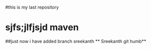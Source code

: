  
#this is my last repository
# sjfs;jlfjsjd maven

##just now i have added branch sreekanth
** Sreekanth git humb**
